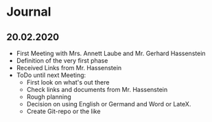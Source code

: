# Journal
## 20.02.2020
* First Meeting with Mrs. Annett Laube and Mr. Gerhard Hassenstein
* Definition of the very first phase
* Received Links from Mr. Hassenstein
* ToDo until next Meeting:
  * First look on what's out there
  * Check links and documents from Mr. Hassenstein
  * Rough planning
  * Decision on using English or Germand and Word or LateX.
  * Create Git-repo or the like
